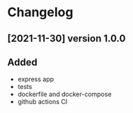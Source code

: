 # Changelog

## [2021-11-30] version 1.0.0

## Added

- express app
- tests
- dockerfile and docker-compose
- github actions CI
